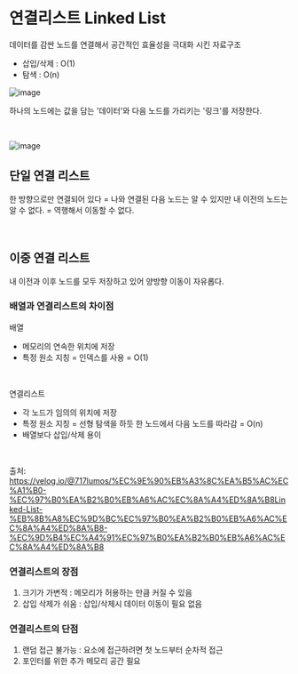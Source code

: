 # 연결리스트 Linked List

데이터를 감싼 노드를 연결해서 공간적인 효율성을 극대화 시킨 자료구조

- 삽입/삭제 : O(1)
- 탐색 : O(n)


![image](https://github.com/sxunea/CS-Study/assets/81572478/d3e3ab9d-b05a-40f3-a2e1-efd55ea9ee39)


하나의 노드에는 값을 담는 '데이터'와 다음 노드를 가리키는 '링크'를 저장한다.

<br>

![image](https://github.com/zeunxx/Inflearn-Spring-RoadMap/assets/81572478/d8c24454-6c9c-4e1c-bb06-f142dfbbb309)


## 단일 연결 리스트

한 방향으로만 연결되어 있다
= 나와 연결된 다음 노드는 알 수 있지만 내 이전의 노드는 알 수 없다.
= 역행해서 이동할 수 없다.


<br>

## 이중 연결 리스트

내 이전과 이후 노드를 모두 저장하고 있어 양방향 이동이 자유롭다.


### 배열과 연결리스트의 차이점

배열 
- 메모리의 연속한 위치에 저장
- 특정 원소 지칭 = 인덱스를 사용 = O(1)


<bR>


연결리스트
- 각 노드가 임의의 위치에 저장
- 특정 원소 지칭 = 선형 탐색을 하듯 한 노드에서 다음 노드를 따라감 = O(n)
- 배열보다 삽입/삭제 용이




<br>

출처: https://velog.io/@717lumos/%EC%9E%90%EB%A3%8C%EA%B5%AC%EC%A1%B0-%EC%97%B0%EA%B2%B0%EB%A6%AC%EC%8A%A4%ED%8A%B8Linked-List-%EB%8B%A8%EC%9D%BC%EC%97%B0%EA%B2%B0%EB%A6%AC%EC%8A%A4%ED%8A%B8-%EC%9D%B4%EC%A4%91%EC%97%B0%EA%B2%B0%EB%A6%AC%EC%8A%A4%ED%8A%B8


### 연결리스트의 장점

1. 크기가 가변적 : 메모리가 허용하는 만큼 커질 수 있음
2. 삽입 삭제가 쉬움 : 삽입/삭제시 데이터 이동이 필요 없음


### 연결리스트의 단점

1. 랜덤 접근 불가능 : 요소에 접근하려면 첫 노드부터 순차적 접근
2. 포인터를 위한 추가 메모리 공간 필요